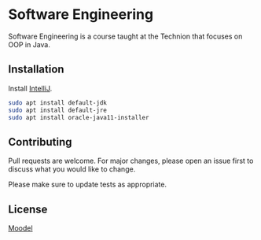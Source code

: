 # Software Engineering

Software Engineering is a course taught at the Technion that focuses on OOP in Java.

## Installation

Install [IntelliJ](https://www.jetbrains.com/idea/download/).

```bash
sudo apt install default-jdk
sudo apt install default-jre
sudo apt install oracle-java11-installer
```

## Contributing
Pull requests are welcome. For major changes, please open an issue first to discuss what you would like to change.

Please make sure to update tests as appropriate.

## License
[Moodel](https://moodle.technion.ac.il/)
